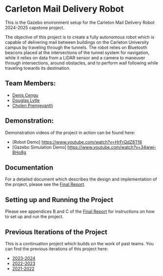 # Carleton Mail Delivery Robot

This is the Gazebo environment setup for the Carleton Mail Delivery Robot 2024-2025 capstone project.

The objective of this project is to create a fully autonomous robot which is capable of delivering mail between buildings on the Carleton University campus by traveling through the tunnels. The robot relies on Bluetooth beacons placed at the intersections of the tunnel system for navigation, while it relies on data from a LiDAR sensor and a camera to maneuver through intersections, around obstacles, and to perform wall following while traveling towards its destination.



## Team Members:

- [Denis Cengu](https://github.com/deniscengu)
- [Douglas Lytle](https://github.com/douglytle)
- [Cholen Premjeyanth](https://github.com/cholenpremjeyanth)

## Demonstration:

Demonstration videos of the project in action can be found here:
- [Robot Demo] https://www.youtube.com/watch?v=HrFrQdZ8Tf8
- [Gazebo Simulation Demo] https://www.youtube.com/watch?v=34wwi-BHo8g

## Documentation

For a detailed document which describes the design and implementation of the project, please see the [Final Report](https://github.com/deniscengu/carleton-mail-delivery-robot-gazebo/blob/main/documents/Final%20Report.pdf).

## Setting up and Running the Project

Please see appendices B and C of the [Final Report](https://github.com/deniscengu/carleton-mail-delivery-robot-gazebo/blob/main/documents/Final%20Report.pdf) for instructions on how to set up and run the project.

## Previous Iterations of the Project

This is a continuation project which builds on the work of past teams. You can find the previous iterations of this project here:

- [2023-2024](https://github.com/bardia-p/carleton-mail-delivery-robot)
- [2022-2023](https://github.com/Em-kale/carleton-mail-delivery-robot)
- [2021-2022](https://github.com/SteveWick/carleton-mail-delivery-robot)
